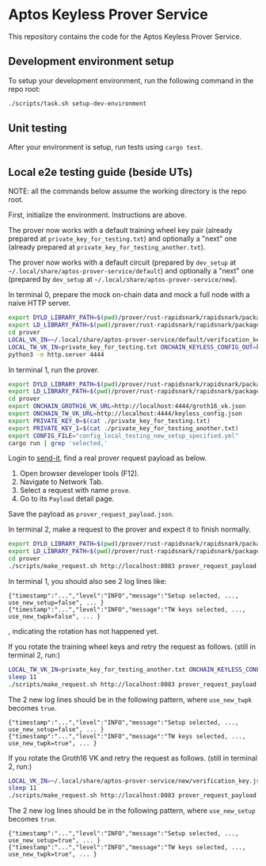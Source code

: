 # Aptos Keyless Prover Service

This repository contains the code for the Aptos Keyless Prover Service.

## Development environment setup

To setup your development environment, run the following command in the
repo root:

```bash
./scripts/task.sh setup-dev-environment
```

## Unit testing

After your environment is setup, run tests using `cargo test`. 

## Local e2e testing guide (beside UTs)

NOTE: all the commands below assume the working directory is the repo root.

First, initialize the environment. Instructions are above.

The prover now works with a default training wheel key pair (already prepared at `private_key_for_testing.txt`)
and optionally a "next" one (already prepared at `private_key_for_testing_another.txt`).

The prover now works with a default circuit (prepared by `dev_setup` at `~/.local/share/aptos-prover-service/default`)
and optionally a "next" one (prepared by `dev_setup` at `~/.local/share/aptos-prover-service/new`).

In terminal 0, prepare the mock on-chain data and mock a full node with a naive HTTP server.
```bash
export DYLD_LIBRARY_PATH=$(pwd)/prover/rust-rapidsnark/rapidsnark/package/lib:$DYLD_LIBRARY_PATH
export LD_LIBRARY_PATH=$(pwd)/prover/rust-rapidsnark/rapidsnark/package/lib:$LD_LIBRARY_PATH
cd prover
LOCAL_VK_IN=~/.local/share/aptos-prover-service/default/verification_key.json ONCHAIN_VK_OUT=groth16_vk.json cargo test groth16_vk_rewriter
LOCAL_TW_VK_IN=private_key_for_testing.txt ONCHAIN_KEYLESS_CONFIG_OUT=keyless_config.json cargo test tw_vk_rewriter
python3 -m http.server 4444
```

In terminal 1, run the prover.
```bash
export DYLD_LIBRARY_PATH=$(pwd)/prover/rust-rapidsnark/rapidsnark/package/lib:$DYLD_LIBRARY_PATH
export LD_LIBRARY_PATH=$(pwd)/prover/rust-rapidsnark/rapidsnark/package/lib:$LD_LIBRARY_PATH
cd prover
export ONCHAIN_GROTH16_VK_URL=http://localhost:4444/groth16_vk.json
export ONCHAIN_TW_VK_URL=http://localhost:4444/keyless_config.json
export PRIVATE_KEY_0=$(cat ./private_key_for_testing.txt) 
export PRIVATE_KEY_1=$(cat ./private_key_for_testing_another.txt)
export CONFIG_FILE="config_local_testing_new_setup_specified.yml" 
cargo run | grep 'selected,'
```

Login to [send-it](https://send-it.aptoslabs.com/home/), find a real prover request payload as below.
1. Open browser developer tools (F12).
2. Navigate to Network Tab.
3. Select a request with name `prove`.
4. Go to its `Payload` detail page.

Save the payload as `prover_request_payload.json`.

In terminal 2, make a request to the prover and expect it to finish normally.
```bash
export DYLD_LIBRARY_PATH=$(pwd)/prover/rust-rapidsnark/rapidsnark/package/lib:$DYLD_LIBRARY_PATH
export LD_LIBRARY_PATH=$(pwd)/prover/rust-rapidsnark/rapidsnark/package/lib:$LD_LIBRARY_PATH
cd prover
./scripts/make_request.sh http://localhost:8083 prover_request_payload.json
```
In terminal 1, you should also see 2 log lines like:
```
{"timestamp":"...","level":"INFO","message":"Setup selected, ..., use_new_setup=false", ... }
{"timestamp":"...","level":"INFO","message":"TW keys selected, ..., use_new_twpk=false", ... }
```
, indicating the rotation has not happened yet.


If you rotate the training wheel keys and retry the request as follows.
(still in terminal 2, run:)
```bash
LOCAL_TW_VK_IN=private_key_for_testing_another.txt ONCHAIN_KEYLESS_CONFIG_OUT=keyless_config.json cargo test tw_vk_rewriter
sleep 11
./scripts/make_request.sh http://localhost:8083 prover_request_payload.json
```
The 2 new log lines should be in the following pattern, where `use_new_twpk` becomes `true`.
```
{"timestamp":"...","level":"INFO","message":"Setup selected, ..., use_new_setup=false", ... }
{"timestamp":"...","level":"INFO","message":"TW keys selected, ..., use_new_twpk=true", ... }
```

If you rotate the Groth16 VK and retry the request as follows.
(still in terminal 2, run:)
```bash
LOCAL_VK_IN=~/.local/share/aptos-prover-service/new/verification_key.json ONCHAIN_VK_OUT=groth16_vk.json cargo test groth16_vk_rewriter
sleep 11
./scripts/make_request.sh http://localhost:8083 prover_request_payload.json
```
The 2 new log lines should be in the following pattern, where `use_new_setup` becomes `true`.
```
{"timestamp":"...","level":"INFO","message":"Setup selected, ..., use_new_setup=true", ... }
{"timestamp":"...","level":"INFO","message":"TW keys selected, ..., use_new_twpk=true", ... }
```
